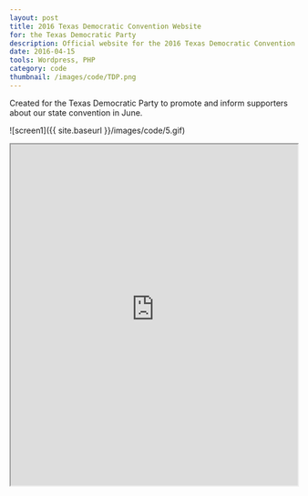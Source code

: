 ```yaml
---
layout: post
title: 2016 Texas Democratic Convention Website
for: the Texas Democratic Party
description: Official website for the 2016 Texas Democratic Convention.
date: 2016-04-15
tools: Wordpress, PHP
category: code
thumbnail: /images/code/TDP.png
---
```

Created for the Texas Democratic Party to promote and inform supporters about our state convention in June.

![screen1]({{ site.baseurl }}/images/code/5.gif)

<iframe src="http://texasdemocraticconvention.com" height="600px" width="100%"></iframe>
